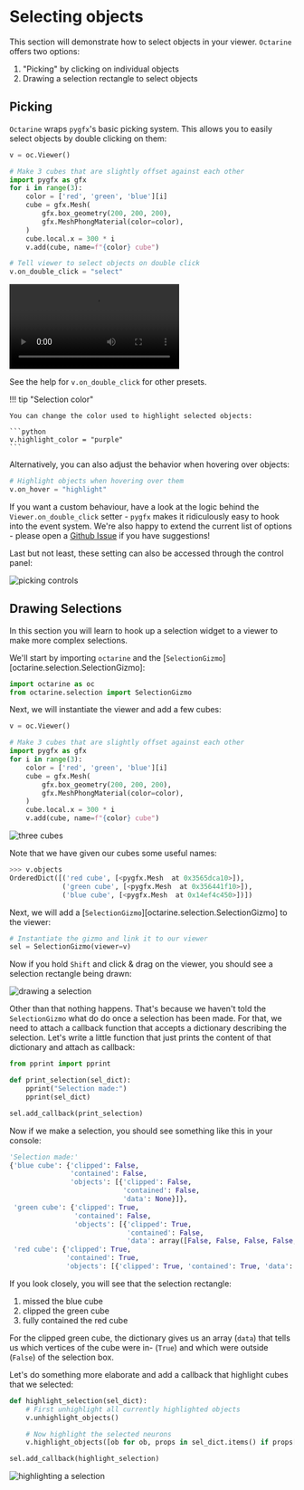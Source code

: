 # Selecting objects

This section will demonstrate how to select objects in your viewer.
`Octarine` offers two options:

1. "Picking" by clicking on individual objects
2. Drawing a selection rectangle to select objects

## Picking

`Octarine` wraps `pygfx`'s basic picking system. This allows you to easily select objects
by double clicking on them:

```python
v = oc.Viewer()

# Make 3 cubes that are slightly offset against each other
import pygfx as gfx
for i in range(3):
    color = ['red', 'green', 'blue'][i]
    cube = gfx.Mesh(
        gfx.box_geometry(200, 200, 200),
        gfx.MeshPhongMaterial(color=color),
    )
    cube.local.x = 300 * i
    v.add(cube, name=f"{color} cube")

# Tell viewer to select objects on double click
v.on_double_click = "select"
```

<video controls>
<source src="../_static/picking_example1.mov" type="video/mp4">
</video>

See the help for `v.on_double_click` for other presets.

!!! tip "Selection color"

    You can change the color used to highlight selected objects:

    ```python
    v.highlight_color = "purple"
    ```

Alternatively, you can also adjust the behavior when hovering over objects:

```python
# Highlight objects when hovering over them
v.on_hover = "highlight"
```

If you want a custom behaviour, have a look at the logic behind the
`Viewer.on_double_click` setter - `pygfx` makes it ridiculously easy to
hook into the event system. We're also happy to extend the current
list of options - please open a [Github Issue](https://github.com/schlegelp/octarine/issues/new)
if you have suggestions!

Last but not least, these setting can also be accessed through the control panel:

![picking controls](_static/picking_controls.png)


## Drawing Selections
In this section you will learn to hook up a selection widget to a viewer to make more complex selections.

We'll start by importing `octarine` and the [`SelectionGizmo`][octarine.selection.SelectionGizmo]:

```python
import octarine as oc
from octarine.selection import SelectionGizmo
```

Next, we will instantiate the viewer and add a few cubes:

```python
v = oc.Viewer()

# Make 3 cubes that are slightly offset against each other
import pygfx as gfx
for i in range(3):
    color = ['red', 'green', 'blue'][i]
    cube = gfx.Mesh(
        gfx.box_geometry(200, 200, 200),
        gfx.MeshPhongMaterial(color=color),
    )
    cube.local.x = 300 * i
    v.add(cube, name=f"{color} cube")
```

![three cubes](_static/selection_example1.png)

Note that we have given our cubes some useful names:
```python
>>> v.objects
OrderedDict([('red cube', [<pygfx.Mesh  at 0x3565dca10>]),
             ('green cube', [<pygfx.Mesh  at 0x356441f10>]),
             ('blue cube', [<pygfx.Mesh  at 0x14ef4c450>])])
```

Next, we will add a [`SelectionGizmo`][octarine.selection.SelectionGizmo] to the viewer:

```python
# Instantiate the gizmo and link it to our viewer
sel = SelectionGizmo(viewer=v)
```

Now if you hold `Shift` and click & drag on the viewer, you should see a selection rectangle being drawn:

![drawing a selection](_static/selection_example2.gif)

Other than that nothing happens. That's because we haven't told the `SelectionGizmo` what do do
once a selection has been made. For that, we need to attach a callback function that accepts
a dictionary describing the selection. Let's write a little function that just prints the content
of that dictionary and attach as callback:

```python
from pprint import pprint

def print_selection(sel_dict):
    pprint("Selection made:")
    pprint(sel_dict)

sel.add_callback(print_selection)
```

Now if we make a selection, you should see something like this in your console:

```python
'Selection made:'
{'blue cube': {'clipped': False,
               'contained': False,
               'objects': [{'clipped': False,
                            'contained': False,
                            'data': None}]},
 'green cube': {'clipped': True,
                'contained': False,
                'objects': [{'clipped': True,
                             'contained': False,
                             'data': array([False, False, False, False, True, True, True, True, True, False, True, False, False, True, False, True, True, False, True, False, False, True, False, True])}]},
 'red cube': {'clipped': True,
              'contained': True,
              'objects': [{'clipped': True, 'contained': True, 'data': None}]}}
```

If you look closely, you will see that the selection rectangle:

1. missed the blue cube
2. clipped the green cube
3. fully contained the red cube

For the clipped green cube, the dictionary gives us an array (`data`) that tells us which vertices of the
cube were in- (`True`) and which were outside (`False`) of the selection box.

Let's do something more elaborate and add a callback that highlight cubes that we selected:

```python
def highlight_selection(sel_dict):
    # First unhighlight all currently highlighted objects
    v.unhighlight_objects()

    # Now highlight the selected neurons
    v.highlight_objects([ob for ob, props in sel_dict.items() if props['clipped'] is True])

sel.add_callback(highlight_selection)
```

![highlighting a selection](_static/selection_example3.gif)